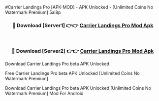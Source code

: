 #Carrier Landings Pro [APK-MOD] - APK Unlocked - [Unlimited Coins No Watermark Premium] 5ai8p



<div align="center">

<h3>🔴 Download [Server1] 👉👉 <a href="https://momento.my/?title=Carrier_Landings_Pro">Carrier Landings Pro Mod Apk</a></h3><br>

<h3>🔴 Download [Server2] 👉👉 <a href="https://momento.my/?title=Carrier_Landings_Pro">Carrier Landings Pro Mod Apk</a></h3>
</div>



Download Carrier Landings Pro beta APK Unlocked

Free Carrier Landings Pro beta APK Unlocked [Unlimited Coins No Watermark Premium]

Download Carrier Landings Pro beta APK Unlocked [Unlimited Coins No Watermark Premium] Mod For Android
